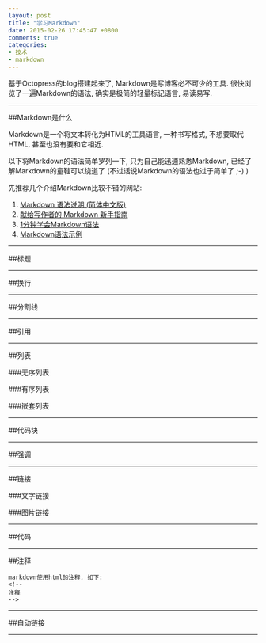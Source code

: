 ```yaml
---
layout: post
title: "学习Markdown"
date: 2015-02-26 17:45:47 +0800
comments: true
categories: 
- 技术
- markdown
---
```


  基于Octopress的blog搭建起来了, Markdown是写博客必不可少的工具. 很快浏览了一遍Markdown的语法, 确实是极简的轻量标记语言, 易读易写.

---

##Markdown是什么

Markdown是一个将文本转化为HTML的工具语言, 一种书写格式, 不想要取代HTML, 甚至也没有要和它相近.

<!--more-->

  以下将Markdown的语法简单罗列一下, 只为自己能迅速熟悉Markdown, 已经了解Markdown的童鞋可以绕道了 (不过话说Markdown的语法也过于简单了 ;-) )   
    
  先推荐几个介绍Markdown比较不错的网站:    
  1. [Markdown 语法说明 (简体中文版)](http://wowubuntu.com/markdown/)   
  2. [献给写作者的 Markdown 新手指南](http://www.jianshu.com/p/q81RER)    
  3. [1分钟学会Markdown语法](http://lutaf.com/markdown-simple-usage.htm)    
  4. [Markdown语法示例](http://equation85.github.io/blog/markdown-examples/)      

---

##标题


----------

##换行


-------

##分割线




------------

##引用


-----------

##列表

###无序列表


###有序列表


###嵌套列表

----------------------

##代码块



---------


##强调




---------------

##链接

###文字链接


###图片链接


------------------

##代码

------------------

##注释

	markdown使用html的注释, 如下:
	<!--
	注释
	-->

----------------------

##自动链接

-------------------

